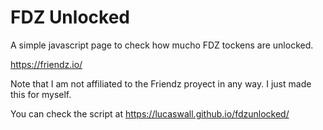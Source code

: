 # FDZ Unlocked

A simple javascript page to check how mucho FDZ tockens are unlocked.

https://friendz.io/

Note that I am not affiliated to the Friendz proyect in any way. I just made this for myself.

You can check the script at https://lucaswall.github.io/fdzunlocked/
